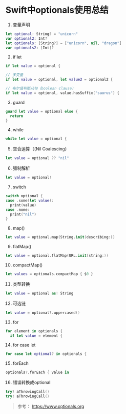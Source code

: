 # Swift中optionals使用总结


1. 变量声明

```swift
let optional: String? = "unicorn"
var optional2: Int?
let optionals: [String?] = ["unicorn", nil, "dragon"]
var optionals2: [Int]?
```


2. if let

```swift
if let value = optional {

// 多变量
if let value = optional, let value2 = optional2 {

// 布尔值判断从句（boolean clause）
if let value = optional, value.hasSuffix("saurus") {
```


3. guard

```swift
guard let value = optional else { 
  return
}
```

4. while

```swift
while let value = optional {
```

5. 空合运算（(Nil Coalescing）

```swift
let value = optional ?? "nil"
```

6. 强制解析

```swift
let value = optional!
```

7. switch

```swift
switch optional {
case .some(let value):
  print(value)
case .none:
  print("nil")
}
```

8. map()

```swift
let value = optional.map(String.init(describing:))
```

9. flatMap()

```swift
let value = optional.flatMap(URL.init(string:))
```

10. compactMap()

```swift
let values = optionals.compactMap { $0 }
```

11. 类型转换

```swift
let value = optional as! String
```

12. 可选链

```swift
let value = optional?.uppercased()
```

13. for 

```swift
for element in optionals {
  if let value = element {
```

14. for case let

```swift
for case let optional? in optionals {
```

15. forEach

```swift
optionals?.forEach { value in
```

16. 错误转换成optional

```swift
try? aThrowingCall()
try! aThrowingCall()
```


> 参考： https://www.optionals.org

